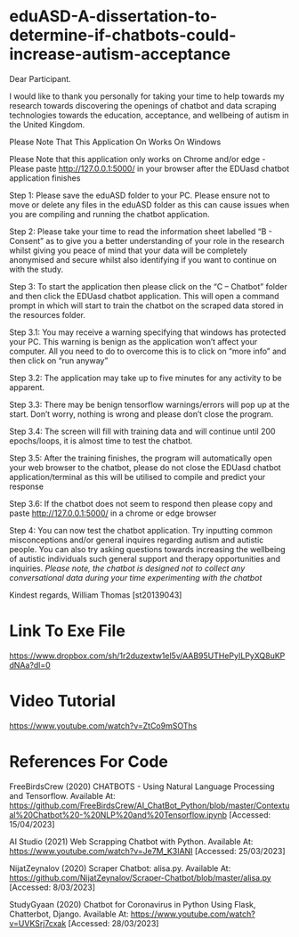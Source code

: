 # eduASD-A-dissertation-to-determine-if-chatbots-could-increase-autism-acceptance

Dear Participant.

I would like to thank you personally for taking your time to help towards my research towards discovering the openings of chatbot and data scraping technologies towards the education, acceptance, and wellbeing of autism in the United Kingdom.

Please Note That This Application On Works On Windows

Please Note that this application only works on Chrome and/or edge - Please paste http://127.0.0.1:5000/ in your browser after the EDUasd chatbot application finishes

Step 1: Please save the eduASD folder to your PC. Please ensure not to move or delete any files in the eduASD folder as this can cause issues when you are compiling and running the chatbot application.

Step 2: Please take your time to read the information sheet labelled “B - Consent” as to give you a better understanding of your role in the research whilst giving you peace of mind that your data will be completely anonymised and secure whilst also identifying if you want to continue on with the study.

Step 3: To start the application then please click on the “C – Chatbot” folder and then click the EDUasd chatbot application. This will open a command prompt in which will start to train the chatbot on the scraped data stored in the resources folder.

Step 3.1: You may receive a warning specifying that windows has protected your PC. This warning is benign as the application won’t affect your computer. All you need to do to overcome this is to click on “more info” and then click on “run anyway”

Step 3.2: The application may take up to five minutes for any activity to be apparent.

Step 3.3: There may be benign tensorflow warnings/errors will pop up at the start. Don’t worry, nothing is wrong and please don’t close the program.

Step 3.4: The screen will fill with training data and will continue until 200 epochs/loops, it is almost time to test the chatbot.

Step 3.5: After the training finishes, the program will automatically open your web browser to the chatbot, please do not close the EDUasd chatbot application/terminal as this will be utilised to compile and predict your response

Step 3.6: If the chatbot does not seem to respond then please copy and paste http://127.0.0.1:5000/ in a chrome or edge browser

Step 4: You can now test the chatbot application. Try inputting common misconceptions and/or general inquires regarding autism and autistic people. You can also try asking questions towards increasing the wellbeing of autistic individuals such general support and therapy opportunities and inquiries.
*Please note, the chatbot is designed not to collect any conversational data during your time experimenting with the chatbot*

Kindest regards, 
William Thomas [st20139043]

# Link To Exe File

https://www.dropbox.com/sh/1r2duzextw1el5v/AAB95UTHePyILPyXQ8uKPdNAa?dl=0

# Video Tutorial

https://www.youtube.com/watch?v=ZtCo9mSOThs


# References For Code

FreeBirdsCrew (2020) CHATBOTS - Using Natural Language Processing and Tensorflow. Available At: https://github.com/FreeBirdsCrew/AI_ChatBot_Python/blob/master/Contextual%20Chatbot%20-%20NLP%20and%20Tensorflow.ipynb [Accessed: 15/04/2023]

AI Studio (2021) Web Scrapping Chatbot with Python. Available At: https://www.youtube.com/watch?v=Je7M_K3IANI [Accessed: 25/03/2023]

NijatZeynalov (2020) Scraper Chatbot: alisa.py. Available At: https://github.com/NijatZeynalov/Scraper-Chatbot/blob/master/alisa.py [Accessed: 8/03/2023]

StudyGyaan (2020) Chatbot for Coronavirus in Python Using Flask, Chatterbot, Django. Available At: https://www.youtube.com/watch?v=UVKSrj7cxak [Accessed: 28/03/2023]
